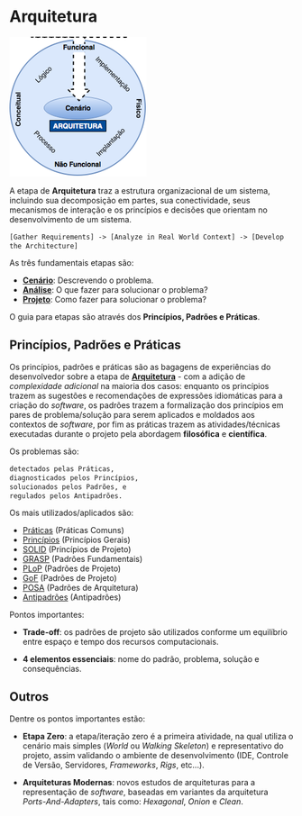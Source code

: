 # Arquitetura

![](../images/arquitetura.png)

A etapa de **Arquitetura** traz a estrutura organizacional de um sistema,
incluindo sua decomposição em partes, sua conectividade, seus mecanismos de
interação e os princípios e decisões que orientam no desenvolvimento de um
sistema.

```
[Gather Requirements] -> [Analyze in Real World Context] -> [Develop the Architecture]
```

As três fundamentais etapas são:

* [**Cenário**](cenario.md "Cenário"): Descrevendo o problema.
* [**Análise**](analise.md "Análise"): O que fazer para solucionar o problema?
* [**Projeto**](projeto.md "Projeto"): Como fazer para solucionar o problema?

O guia para etapas são através dos **Princípios, Padrões e Práticas**.

## Princípios, Padrões e Práticas

Os princípios, padrões e práticas são as bagagens de experiências do
desenvolvedor sobre a etapa de [**Arquitetura**](README.md "Arquitetura") - com
a adição de _complexidade adicional_ na maioria dos casos: enquanto os
princípios trazem as sugestões e recomendações de expressões idiomáticas para a
criação do _software_, os padrões trazem a formalização dos princípios em pares
de problema/solução para serem aplicados e moldados aos contextos de _software_,
por fim as práticas trazem as atividades/técnicas executadas durante o projeto
pela abordagem **filosófica** e **científica**.

Os problemas são:

```
detectados pelas Práticas,
diagnosticados pelos Princípios,
solucionados pelos Padrões, e
regulados pelos Antipadrões.
```

Os mais utilizados/aplicados são:

* [Práticas](praticas.md "Práticas") (Práticas Comuns)
* [Princípios](principios.md "Princípios") (Princípios Gerais)
* [SOLID](solid.md "SOLID") (Princípios de Projeto)
* [GRASP](grasp.md "GRASP") (Padrões Fundamentais)
* [PLoP](plop.md "PLoP") (Padrões de Projeto)
* [GoF](gof.md "GoF") (Padrões de Projeto)
* [POSA](posa.md "POSA") (Padrões de Arquitetura)
* [Antipadrões](antipadroes.md "Antipadrões") (Antipadrões)

Pontos importantes:

* **Trade-off**: os padrões de projeto são utilizados conforme um equilíbrio entre
  espaço e tempo dos recursos computacionais.

* **4 elementos essenciais**: nome do padrão, problema, solução e consequências.

## Outros

Dentre os pontos importantes estão:

* **Etapa Zero**: a etapa/iteração zero é a primeira atividade, na qual utiliza
  o cenário mais simples (_World_ ou _Walking Skeleton_) e representativo do
  projeto, assim validando o ambiente de desenvolvimento (IDE, Controle de
  Versão, Servidores, _Frameworks_, _Rigs_, etc...).

* **Arquiteturas Modernas**: novos estudos de arquiteturas para a representação
  de _software_, baseadas em variantes da arquitetura _Ports-And-Adapters_, tais
  como: _Hexagonal_, _Onion_ e _Clean_.
